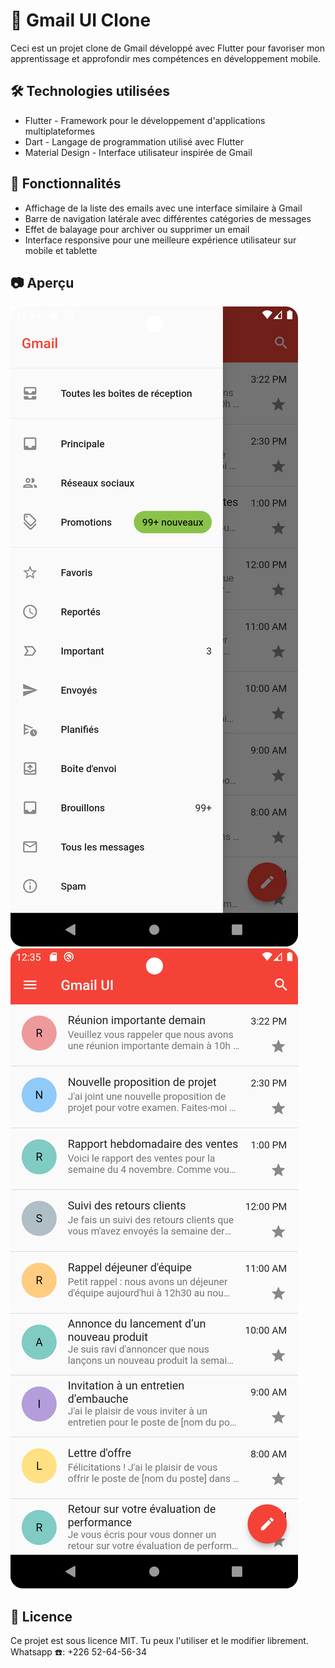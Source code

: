 # 📩 Gmail UI Clone

Ceci est un projet clone de Gmail développé avec Flutter pour favoriser mon apprentissage et approfondir mes compétences en développement mobile.

## 🛠️ Technologies utilisées
- Flutter - Framework pour le développement d'applications multiplateformes
- Dart - Langage de programmation utilisé avec Flutter
- Material Design - Interface utilisateur inspirée de Gmail

## 📌 Fonctionnalités
- Affichage de la liste des emails avec une interface similaire à Gmail
- Barre de navigation latérale avec différentes catégories de messages
- Effet de balayage pour archiver ou supprimer un email
- Interface responsive pour une meilleure expérience utilisateur sur mobile et tablette

## 📷 Aperçu
![Screenshot_20250307_003457.png](lib%2FScreenshot_20250307_003457.png)
![Screenshot_20250307_003535.png](lib%2FScreenshot_20250307_003535.png)

## 📄 Licence

Ce projet est sous licence MIT. Tu peux l'utiliser et le modifier librement.
Whatsapp ☎️: +226 52-64-56-34